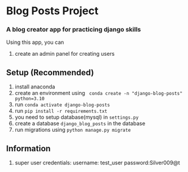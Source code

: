 # Blog Posts Project
### A blog creator app for practicing django skills
Using this app, you can
1. create an admin panel for creating users

## Setup (Recommended)
1. install anaconda
2. create an environment using
``` conda create -n "django-blog-posts" python=3.10```
3. run ```conda activate django-blog-posts```
4. run ```pip install -r requirements.txt```
5. you need to setup database(mysql) in ```settings.py```
6. create a database ```django_blog_posts``` in the database
7. run migrations using ```python manage.py migrate```


## Information
1. super user credentials: username: test_user  password:Silver009@t